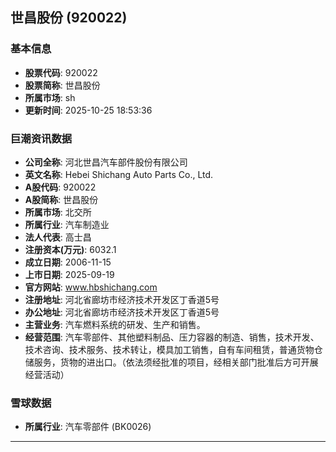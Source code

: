 ## 世昌股份 (920022)

### 基本信息

- **股票代码**: 920022
- **股票简称**: 世昌股份
- **所属市场**: sh
- **更新时间**: 2025-10-25 18:53:36

### 巨潮资讯数据

- **公司全称**: 河北世昌汽车部件股份有限公司
- **英文名称**: Hebei Shichang Auto Parts Co., Ltd.
- **A股代码**: 920022
- **A股简称**: 世昌股份
- **所属市场**: 北交所
- **所属行业**: 汽车制造业
- **法人代表**: 高士昌
- **注册资本(万元)**: 6032.1
- **成立日期**: 2006-11-15
- **上市日期**: 2025-09-19
- **官方网站**: www.hbshichang.com
- **注册地址**: 河北省廊坊市经济技术开发区丁香道5号
- **办公地址**: 河北省廊坊市经济技术开发区丁香道5号
- **主营业务**: 汽车燃料系统的研发、生产和销售。
- **经营范围**: 汽车零部件、其他塑料制品、压力容器的制造、销售，技术开发、技术咨询、技术服务、技术转让，模具加工销售，自有车间租赁，普通货物仓储服务，货物的进出口。（依法须经批准的项目，经相关部门批准后方可开展经营活动）

### 雪球数据

- **所属行业**: 汽车零部件 (BK0026)

---